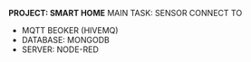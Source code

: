 **PROJECT: SMART HOME**
MAIN TASK: SENSOR CONNECT TO 
+ MQTT BEOKER (HIVEMQ)
+ DATABASE: MONGODB
+ SERVER: NODE-RED
